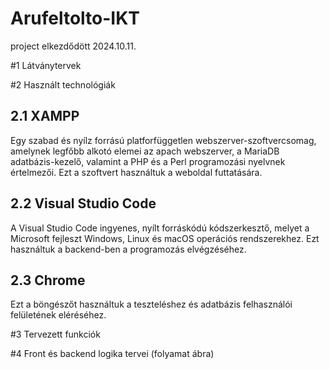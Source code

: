 # Arufeltolto-IKT

project elkezdődött 2024.10.11.

#1 Látványtervek

#2 Használt technológiák
## 2.1 XAMPP
Egy szabad és nyílz forrású platforfüggetlen webszerver-szoftvercsomag, amelynek legfőbb alkotó elemei az apach webszerver, a MariaDB adatbázis-kezelő, valamint a PHP és a Perl programozási nyelvnek értelmezői.
Ezt a szoftvert használtuk a weboldal futtatására.
## 2.2 Visual Studio Code
A Visual Studio Code ingyenes, nyílt forráskódú kódszerkesztő, melyet a Microsoft fejleszt Windows, Linux és macOS operációs rendszerekhez.
Ezt használtuk a backend-ben a programozás elvégzéséhez.
## 2.3 Chrome
Ezt a böngészőt használtuk a teszteléshez és adatbázis felhasználói felületének eléréséhez.

#3 Tervezett funkciók

#4 Front és backend logika tervei (folyamat ábra)
